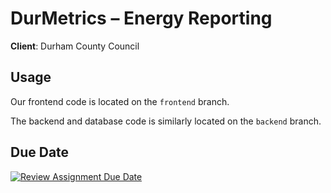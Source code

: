 # DurMetrics – Energy Reporting

**Client**: Durham County Council

## Usage
Our frontend code is located on the `frontend` branch.

The backend and database code is similarly located on the `backend` branch.


## Due Date
[![Review Assignment Due Date](https://classroom.github.com/assets/deadline-readme-button-22041afd0340ce965d47ae6ef1cefeee28c7c493a6346c4f15d667ab976d596c.svg)](https://classroom.github.com/a/vdJ2j5Ot)
